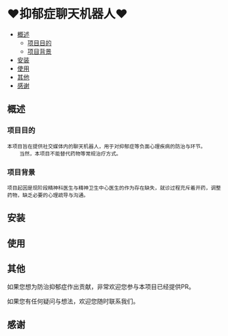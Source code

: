 # ❤️抑郁症聊天机器人❤️

* [概述](#概述)
  * [项目目的](#project-propose)
  * [项目背景](#project-background)
* [安装](#install)
* [使用](#use)
* [其他](#other)
* [感谢](#thank)

## 概述

<h3 id="project-propose">项目目的</h3>

```
本项目旨在提供社交媒体内的聊天机器人，用于对抑郁症等负面心理疾病的防治与环节。
	当然，本项目不能替代药物等常规治疗方式。
```


<h3 id="project-background">项目背景</h3>

```
项目起因是现阶段精神科医生与精神卫生中心医生的作为存在缺失，就诊过程充斥着开药，调整药物，缺乏必要的心理疏导与沟通。
```


<h2 id="install"> 安装</h2>

<h2 id="use">使用</h2>

<h2 id="other">其他</h2>

如果您想为防治抑郁症作出贡献，非常欢迎您参与本项目已经提供PR。

如果您有任何疑问与想法，欢迎您随时联系我们。

<h2 id="thank">感谢</h2>
